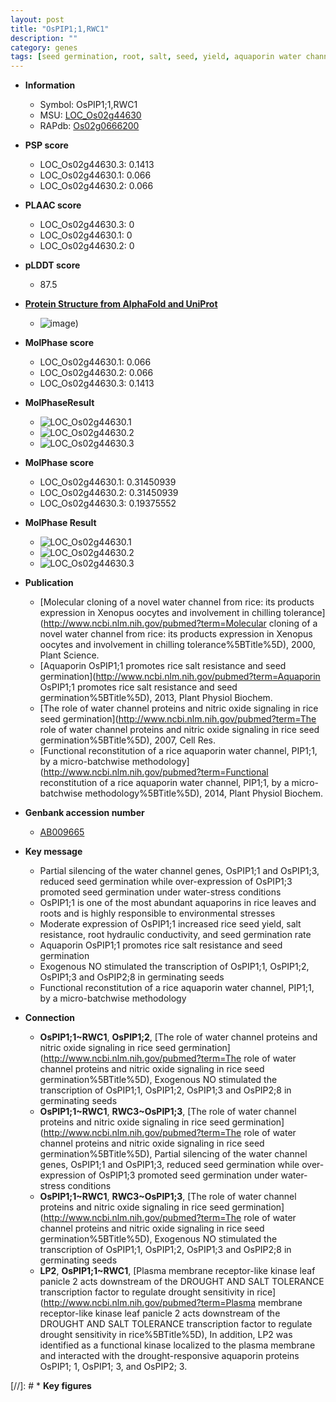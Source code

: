 ```yaml
---
layout: post
title: "OsPIP1;1,RWC1"
description: ""
category: genes
tags: [seed germination, root, salt, seed, yield, aquaporin water channel]
---
```


* **Information**  
    + Symbol: OsPIP1;1,RWC1  
    + MSU: [LOC_Os02g44630](http://rice.plantbiology.msu.edu/cgi-bin/ORF_infopage.cgi?orf=LOC_Os02g44630)  
    + RAPdb: [Os02g0666200](http://rapdb.dna.affrc.go.jp/viewer/gbrowse_details/irgsp1?name=Os02g0666200)  

* **PSP score**  
    + LOC_Os02g44630.3: 0.1413 
    + LOC_Os02g44630.1: 0.066 
    + LOC_Os02g44630.2: 0.066 

* **PLAAC score**  
    + LOC_Os02g44630.3: 0 
    + LOC_Os02g44630.1: 0 
    + LOC_Os02g44630.2: 0 

* **pLDDT score**
    + 87.5

* **[Protein Structure from AlphaFold and UniProt](https://www.uniprot.org/uniprotkb/Q6EU94/entry#structure)**
    + ![image](https://ricepsp.github.io/images/Q6/AF-Q6EU94-F1.png))

* **MolPhase score**
    + LOC_Os02g44630.1: 0.066
    + LOC_Os02g44630.2: 0.066
    + LOC_Os02g44630.3: 0.1413

* **MolPhaseResult**
    + ![LOC_Os02g44630.1](https://ricepsp.github.io/pictures/LOC_Os02g/LOC_Os02g44630.1.png)
    + ![LOC_Os02g44630.2](https://ricepsp.github.io/pictures/LOC_Os02g/LOC_Os02g44630.2.png)
    + ![LOC_Os02g44630.3](https://ricepsp.github.io/pictures/LOC_Os02g/LOC_Os02g44630.3.png)

* **MolPhase score**
    + LOC_Os02g44630.1: 0.31450939
    + LOC_Os02g44630.2: 0.31450939
    + LOC_Os02g44630.3: 0.19375552

* **MolPhase Result**
    + ![LOC_Os02g44630.1](https://304243504.github.io/Pictures/LOC_Os02g/LOC_Os02g44630.1.png)
    + ![LOC_Os02g44630.2](https://304243504.github.io/Pictures/LOC_Os02g/LOC_Os02g44630.2.png)
    + ![LOC_Os02g44630.3](https://304243504.github.io/Pictures/LOC_Os02g/LOC_Os02g44630.3.png)

* **Publication**  
    + [Molecular cloning of a novel water channel from rice: its products expression in Xenopus oocytes and involvement in chilling tolerance](http://www.ncbi.nlm.nih.gov/pubmed?term=Molecular cloning of a novel water channel from rice: its products expression in Xenopus oocytes and involvement in chilling tolerance%5BTitle%5D), 2000, Plant Science.
    + [Aquaporin OsPIP1;1 promotes rice salt resistance and seed germination](http://www.ncbi.nlm.nih.gov/pubmed?term=Aquaporin OsPIP1;1 promotes rice salt resistance and seed germination%5BTitle%5D), 2013, Plant Physiol Biochem.
    + [The role of water channel proteins and nitric oxide signaling in rice seed germination](http://www.ncbi.nlm.nih.gov/pubmed?term=The role of water channel proteins and nitric oxide signaling in rice seed germination%5BTitle%5D), 2007, Cell Res.
    + [Functional reconstitution of a rice aquaporin water channel, PIP1;1, by a micro-batchwise methodology](http://www.ncbi.nlm.nih.gov/pubmed?term=Functional reconstitution of a rice aquaporin water channel, PIP1;1, by a micro-batchwise methodology%5BTitle%5D), 2014, Plant Physiol Biochem.

* **Genbank accession number**  
    + [AB009665](http://www.ncbi.nlm.nih.gov/nuccore/AB009665)

* **Key message**  
    + Partial silencing of the water channel genes, OsPIP1;1 and OsPIP1;3, reduced seed germination while over-expression of OsPIP1;3 promoted seed germination under water-stress conditions
    + OsPIP1;1 is one of the most abundant aquaporins in rice leaves and roots and is highly responsible to environmental stresses
    + Moderate expression of OsPIP1;1 increased rice seed yield, salt resistance, root hydraulic conductivity, and seed germination rate
    + Aquaporin OsPIP1;1 promotes rice salt resistance and seed germination
    + Exogenous NO stimulated the transcription of OsPIP1;1, OsPIP1;2, OsPIP1;3 and OsPIP2;8 in germinating seeds
    + Functional reconstitution of a rice aquaporin water channel, PIP1;1, by a micro-batchwise methodology

* **Connection**  
    + __OsPIP1;1~RWC1__, __OsPIP1;2__, [The role of water channel proteins and nitric oxide signaling in rice seed germination](http://www.ncbi.nlm.nih.gov/pubmed?term=The role of water channel proteins and nitric oxide signaling in rice seed germination%5BTitle%5D), Exogenous NO stimulated the transcription of OsPIP1;1, OsPIP1;2, OsPIP1;3 and OsPIP2;8 in germinating seeds
    + __OsPIP1;1~RWC1__, __RWC3~OsPIP1;3__, [The role of water channel proteins and nitric oxide signaling in rice seed germination](http://www.ncbi.nlm.nih.gov/pubmed?term=The role of water channel proteins and nitric oxide signaling in rice seed germination%5BTitle%5D), Partial silencing of the water channel genes, OsPIP1;1 and OsPIP1;3, reduced seed germination while over-expression of OsPIP1;3 promoted seed germination under water-stress conditions
    + __OsPIP1;1~RWC1__, __RWC3~OsPIP1;3__, [The role of water channel proteins and nitric oxide signaling in rice seed germination](http://www.ncbi.nlm.nih.gov/pubmed?term=The role of water channel proteins and nitric oxide signaling in rice seed germination%5BTitle%5D), Exogenous NO stimulated the transcription of OsPIP1;1, OsPIP1;2, OsPIP1;3 and OsPIP2;8 in germinating seeds
    + __LP2__, __OsPIP1;1~RWC1__, [Plasma membrane receptor-like kinase leaf panicle 2 acts downstream of the DROUGHT AND SALT TOLERANCE transcription factor to regulate drought sensitivity in rice](http://www.ncbi.nlm.nih.gov/pubmed?term=Plasma membrane receptor-like kinase leaf panicle 2 acts downstream of the DROUGHT AND SALT TOLERANCE transcription factor to regulate drought sensitivity in rice%5BTitle%5D), In addition, LP2 was identified as a functional kinase localized to the plasma membrane and interacted with the drought-responsive aquaporin proteins OsPIP1; 1, OsPIP1; 3, and OsPIP2; 3.

[//]: # * **Key figures**  



